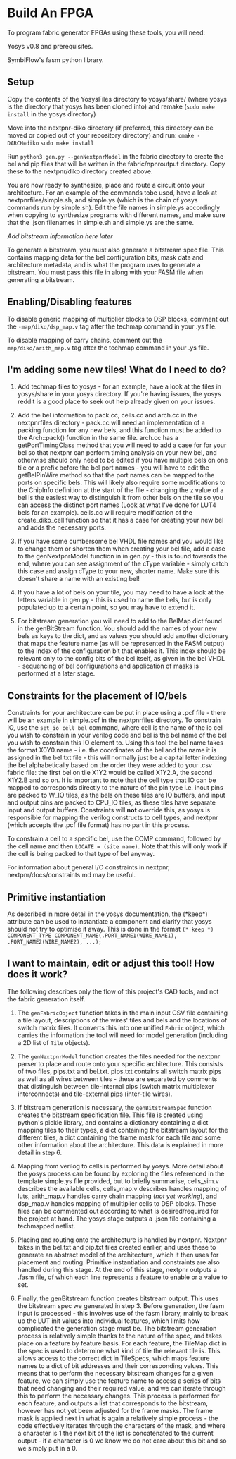 # Build An FPGA

To program fabric generator FPGAs using these tools, you will need:

Yosys v0.8 and prerequisites.

SymbiFlow's fasm python library.


## Setup
Copy the contents of the YosysFiles directory to yosys/share/ (where yosys is the directory that yosys has been cloned into) and remake (`sudo make install` in the yosys directory)

Move into the nextpnr-diko directory (if preferred, this directory can be moved or copied out of your repository directory) and run:
`cmake -DARCH=diko`
`sudo make install`

Run `python3 gen.py --genNextpnrModel` in the fabric directory to create the bel and pip files that will be written in the fabric/npnroutput directory. Copy these to the nextpnr/diko directory created above.

You are now ready to synthesize, place and route a circuit onto your architecture. For an example of the commands tobe used, have a look at nextpnrfiles/simple.sh, and simple.ys (which is the chain of yosys commands run by simple.sh). Edit the file names in simple.ys accordingly when copying to synthesize programs with different names, and make sure that the .json filenames in simple.sh and simple.ys are the same.

*Add bitstream information here later*

To generate a bitstream, you must also generate a bitstream spec file. This contains mapping data for the bel configuration bits, mask data and architecture metadata, and is what the program uses to generate a bitstream. You must pass this file in along with your FASM file when generating a bitstream.

## Enabling/Disabling features
To disable generic mapping of multiplier blocks to DSP blocks, comment out the `-map/diko/dsp_map.v` tag after the techmap command in your .ys file.

To disable mapping of carry chains, comment out the `-map/diko/arith_map.v` tag after the techmap command in your .ys file.

## I'm adding some new tiles! What do I need to do?

1. Add techmap files to yosys - for an example, have a look at the files in yosys/share in your yosys directory. If you're having issues, the yosys reddit is a good place to seek out help already given on your issues.

2. Add the bel information to pack.cc, cells.cc and arch.cc in the nextpnrfiles directory - pack.cc will need an implementation of a packing function for any new bels, and this function must be added to the Arch::pack() function in the same file. arch.cc has a getPortTimingClass method that you will need to add a case for for your bel so that nextpnr can perform timing analysis on your new bel, and otherwise should only need to be edited if you have multiple bels on one tile or a prefix before the bel port names - you will have to edit the getBelPinWire method so that the port names can be mapped to the ports on specific bels. This will likely also require some modifications to the ChipInfo definition at the start of the file - changing the z value of a bel is the easiest way to distinguish it from other bels on the tile so you can access the distinct port names (Look at what I've done for LUT4 bels for an example). cells.cc will require modification of the create\_diko\_cell function so that it has a case for creating your new bel and adds the necessary ports.

3. If you have some cumbersome bel VHDL file names and you would like to change them or shorten them when creating your bel file, add a case to the genNextpnrModel function in in gen.py - this is found towards the end, where you can see assignment of the cType variable - simply catch this case and assign cType to your new, shorter name. Make sure this doesn't share a name with an existing bel!

4. If you have a lot of bels on your tile, you may need to have a look at the letters variable in gen.py - this is used to name the bels, but is only populated up to a certain point, so you may have to extend it.

5. For bitstream generation you will need to add to the BelMap dict found in the genBitStream function. You should add the names of your new bels as keys to the dict, and as values you should add another dictionary that maps the feature name (as will be represented in the FASM output) to the index of the configuration bit that enables it. This index should be relevant only to the config bits of the bel itself, as given in the bel VHDL - sequencing of bel configurations and application of masks is performed at a later stage.


## Constraints for the placement of IO/bels

Constraints for your architecture can be put in place using a .pcf file - there will be an example in simple.pcf in the nextpnrfiles directory. To constrain IO, use the `set_io cell bel` command, where cell is the name of the io cell you wish to constrain in your verilog code and bel is the bel name of the bel you wish to constrain this IO element to. Using this tool the bel name takes the format X0Y0.name - i.e. the coordinates of the bel and the name it is assigned in the bel.txt file - this will normally just be a capital letter indexing the bel alphabetically based on the order they were added to your .csv fabric file: the first bel on tile X1Y2 would be called X1Y2.A, the second X1Y2.B and so on. It is important to note that the cell type that IO can be mapped to corresponds directly to the nature of the pin type i.e. inout pins are packed to W\_IO tiles, as the bels on these tiles are IO buffers, and input and output pins are packed to CPU\_IO tiles, as these tiles have separate input and output buffers. Constraints will **not** override this, as yosys is responsible for mapping the verilog constructs to cell types, and nextpnr (which accepts the .pcf file format) has no part in this process. 

To constrain a cell to a specific bel, use the COMP command, followed by the cell name and then `LOCATE = (site name)`. Note that this will only work if the cell is being packed to that type of bel anyway.

For information about general I/O constraints in nextpnr, nextpnr/docs/constraints.md may be useful.

## Primitive instantiation
As described in more detail in the yosys documentation, the (\*keep\*) attribute can be used to instantiate a component and clarify that yosys should not try to optimise it away. This is done in the format `(* keep *) COMPONENT_TYPE COMPONENT_NAME(.PORT_NAME1(WIRE_NAME1), .PORT_NAME2(WIRE_NAME2), ...);`

## I want to maintain, edit or adjust this tool! How does it work?

The following describes only the flow of this project's CAD tools, and not the fabric generation itself.

1. The `genFabricObject` function takes in the main input CSV file containing a tile layout, descriptions of the wires' tiles and bels and the locations of switch matrix files. It converts this into one unified `Fabric` object, which carries the information the tool will need for model generation (including a 2D list of `Tile` objects). 

2. The `genNextpnrModel` function creates the files needed for the nextpnr parser to place and route onto your specific architecture. This consists of two files, pips.txt and bel.txt. pips.txt contains all switch matrix pips as well as all wires between tiles - these are separated by comments that distinguish between tile-internal pips (switch matrix multiplexer interconnects) and tile-external pips (inter-tile wires). 

3. If bitstream generation is necessary, the `genBitstreamSpec` function creates the bitstream specification file. This file is created using python's pickle library, and contains a dictionary containing a dict mapping tiles to their types, a dict containing the bitstream layout for the different tiles, a dict containing the frame mask for each tile and some other information about the architecture. This data is explained in more detail in step 6.

4. Mapping from verilog to cells is performed by yosys. More detail about the yosys process can be found by exploring the files referenced in the template simple.ys file provided, but to briefly summarise, cells\_sim.v describes the available cells, cells\_map.v describes handles mapping of luts, arith\_map.v handles carry chain mapping (*not yet working*), and dsp\_map.v handles mapping of multiplier cells to DSP blocks. These files can be commented out according to what is desired/required for the project at hand. The yosys stage outputs a .json file containing a techmapped netlist.

5. Placing and routing onto the architecture is handled by nextpnr. Nextpnr takes in the bel.txt and pip.txt files created earlier, and uses these to generate an abstract model of the architecture, which it then uses for placement and routing. Primitive instantiation and constraints are also handled during this stage. At the end of this stage, nextpnr outputs a .fasm file, of which each line represents a feature to enable or a value to set.

6. Finally, the genBitstream function creates bitstream output. This uses the bitstream spec we generated in step 3. Before generation, the fasm input is processed - this involves use of the fasm library, mainly to break up the LUT init values into individual features, which limits how complicated the generation stage must be.  The bitstream generation process is relatively simple thanks to the nature of the spec, and takes place on a feature by feature basis. For each feature, the TileMap dict in the spec is used to determine what kind of tile the relevant tile is. This allows access to the correct dict in TileSpecs, which maps feature names to a dict of bit addresses and their corresponding values. This means that to perform the necessary bitstream changes for a given feature, we can simply use the feature name to access a series of bits that need changing and their required value, and we can iterate through this to perform the necessary changes. This process is performed for each feature, and outputs a list that corresponds to the bitstream, however has not yet been adjusted for the frame masks. The frame mask is applied next in what is again a relatively simple process - the code effectively iterates through the characters of the mask, and where a character is 1 the next bit of the list is concatenated to the current output - if a character is 0 we know we do not care about this bit and so we simply put in a 0. 
 
